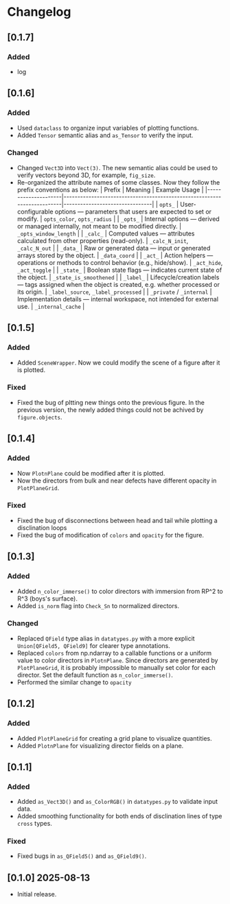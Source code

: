 # Changelog

## [0.1.7]
### Added
 - log

## [0.1.6]
### Added
 - Used ```dataclass``` to organize input variables of plotting functions.
 - Added ```Tensor``` semantic alias and ```as_Tensor``` to verify the input.
### Changed
 - Changed ```Vect3D``` into ```Vect(3)```. The new semantic alias could be used to verify vectors beyond 3D, for example, ```fig_size```.   
 - Re-organized the attribute names of some classes. Now they follow the prefix conventions as below:
| Prefix              | Meaning                                                                 | Example Usage                  |
|---------------------|-------------------------------------------------------------------------|--------------------------------|
| `opts_`             | User-configurable options — parameters that users are expected to set or modify. | `opts_color`, `opts_radius` |
| `_opts_`            | Internal options — derived or managed internally, not meant to be modified directly. | `_opts_window_length` |
| `_calc_`            | Computed values — attributes calculated from other properties (read-only). | `_calc_N_init`, `_calc_N_out` |
| `_data_`            | Raw or generated data — input or generated arrays stored by the object. | `_data_coord` |
| `_act_`             | Action helpers — operations or methods to control behavior (e.g., hide/show). | `_act_hide`, `_act_toggle` |
| `_state_`           | Boolean state flags — indicates current state of the object. | `_state_is_smoothened` |
| `_label_`           | Lifecycle/creation labels — tags assigned when the object is created, e.g. whether processed or its origin. | `_label_source`, `_label_processed` |
| `_private` / `_internal` | Implementation details — internal workspace, not intended for external use. | `_internal_cache` |

## [0.1.5]
### Added
 - Added ```SceneWrapper```. Now we could modify the scene of a figure after it is plotted.
 ### Fixed
 - Fixed the bug of pltting new things onto the previous figure. In the previous version, the newly added things could not be achived by ```figure.objects```.

## [0.1.4]
### Added
 - Now ```PlotnPlane``` could be modified after it is plotted.
 - Now the directors from bulk and near defects have different opacity in ```PlotPlaneGrid```.
### Fixed
 - Fixed the bug of disconnections between head and tail while plotting a disclination loops
 - Fixed the bug of modification of ```colors``` and ```opacity``` for the figure.

## [0.1.3]
### Added
 - Added ```n_color_immerse()``` to color directors with immersion from RP^2 to R^3 (boys's surface).
 - Added ```is_norm``` flag into ```Check_Sn``` to normalized directors.
### Changed
 - Replaced ```QField``` type alias in ```datatypes.py``` with a more explicit ```Union[QField5, QField9]``` for clearer type annotations.
 - Replaced ```colors``` from np.ndarray to a callable functions or a uniform value to color directors in ```PlotnPlane```. Since directors are generated by ```PlotPlaneGrid```, it is probably impossible to manually set color for each director. Set the default function as ```n_color_immerse()```.
  - Performed the similar change to ```opacity```

## [0.1.2]
### Added
 - Added ```PlotPlaneGrid``` for creating a grid plane to visualize quantities.
 - Added ```PlotnPlane``` for visualizing director fields on a plane.

## [0.1.1]
### Added
 - Added ```as_Vect3D()``` and ```as_ColorRGB()``` in ```datatypes.py``` to validate input data.
 - Added smoothing functionality for both ends of disclination lines of type ```cross``` types.
 ### Fixed
- Fixed bugs in `as_QField5()` and `as_QField9()`.

## [0.1.0] 2025-08-13
 - Initial release.
